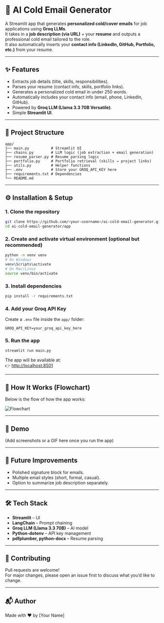 # 📨 AI Cold Email Generator

A Streamlit app that generates **personalized cold/cover emails** for job applications using **Groq LLMs**.  
It takes in a **job description (via URL)** + your **resume** and outputs a professional cold email tailored to the role.  
It also automatically inserts your **contact info (LinkedIn, GitHub, Portfolio, etc.)** from your resume.

---

## ✨ Features
- Extracts job details (title, skills, responsibilities).
- Parses your resume (contact info, skills, portfolio links).
- Generates a personalized cold email in under 250 words.
- Automatically includes your contact info (email, phone, LinkedIn, GitHub).
- Powered by **Groq LLM (Llama 3.3 70B Versatile)**.
- Simple **Streamlit UI**.

---

## 📂 Project Structure
```
app/
├── main.py          # Streamlit UI
├── chains.py        # LLM logic (job extraction + email generation)
├── resume_parser.py # Resume parsing logic
├── portfolio.py     # Portfolio retrieval (skills → project links)
├── utils.py         # Helper functions
├── .env             # Store your GROQ_API_KEY here
├── requirements.txt # Dependencies
└── README.md
```

---

## ⚙️ Installation & Setup

### 1. Clone the repository
```bash
git clone https://github.com/<your-username>/ai-cold-email-generator.git
cd ai-cold-email-generator/app
```

### 2. Create and activate virtual environment (optional but recommended)
```bash
python -m venv venv
# On Windows
venv\Scripts\activate
# On Mac/Linux
source venv/bin/activate
```

### 3. Install dependencies
```bash
pip install -r requirements.txt
```

### 4. Add your Groq API Key
Create a `.env` file inside the `app/` folder:
```
GROQ_API_KEY=your_groq_api_key_here
```

### 5. Run the app
```bash
streamlit run main.py
```

The app will be available at:  
👉 [http://localhost:8501](http://localhost:8501)

---

## 🔄 How It Works (Flowchart)
Below is the flow of how the app works:

![Flowchart](cold_email_flowchart_black.png)

---

## 📸 Demo
(Add screenshots or a GIF here once you run the app)

---

## 🚀 Future Improvements
- Polished signature block for emails.
- Multiple email styles (short, formal, casual).
- Option to summarize job description separately.

---

## 🛠️ Tech Stack
- **Streamlit** – UI  
- **LangChain** – Prompt chaining  
- **Groq LLM (Llama 3.3 70B)** – AI model  
- **Python-dotenv** – API key management  
- **pdfplumber, python-docx** – Resume parsing  

---

## 🤝 Contributing
Pull requests are welcome!  
For major changes, please open an issue first to discuss what you’d like to change.

---

## 📬 Author
Made with ❤️ by [Your Name]
